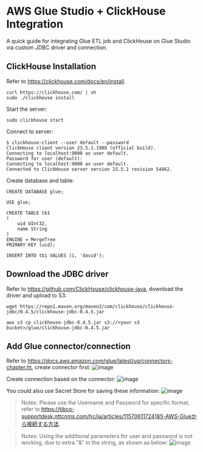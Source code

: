 # AWS Glue Studio + ClickHouse Integration
A quick guide for integrating Glue ETL job and ClickHouse on Glue Studio via custom JDBC driver and connection.

## ClickHouse Installation
Refer to https://clickhouse.com/docs/en/install.
```
curl https://clickhouse.com/ | sh
sudo ./clickhouse install
```

Start the server:
```
sudo clickhouse start
```

Connect to server:
```
$ clickhouse-client --user default --password 
ClickHouse client version 23.5.1.1908 (official build).
Connecting to localhost:9000 as user default.
Password for user (default): 
Connecting to localhost:9000 as user default.
Connected to ClickHouse server version 23.5.1 revision 54462.
```

Create database and table:
```
CREATE DATABASE glue;

USE glue;

CREATE TABLE tb1
(
    uid UInt32,
    name String
)
ENGINE = MergeTree
PRIMARY KEY (uid);

INSERT INTO tb1 VALUES (1, 'david');
```

## Download the JDBC driver
Refer to https://github.com/ClickHouse/clickhouse-java, download the driver and upload to S3:
```
wget https://repo1.maven.org/maven2/com/clickhouse/clickhouse-jdbc/0.4.5/clickhouse-jdbc-0.4.5.jar

aws s3 cp clickhouse-jdbc-0.4.5.jar s3://<your s3 bucket>/glue/clickhouse-jdbc-0.4.5.jar
```

## Add Glue connector/connection
Refer to https://docs.aws.amazon.com/glue/latest/ug/connectors-chapter.ht, create connector first:
![image](https://github.com/davidshtian/aws-glue-studio-and-clickhous-etl-job/assets/14228056/f84ec72a-ec3e-47e5-9602-b03bb5a22b90)

Create connection based on the connector:
![image](https://github.com/davidshtian/aws-glue-studio-and-clickhous-etl-job/assets/14228056/a993ec78-0b47-4688-bccf-1eef10650633)

You could also use Secret Store for saving these information:
![image](https://github.com/davidshtian/aws-glue-studio-and-clickhous-etl-job/assets/14228056/eeb7f2d4-4b98-443b-84d2-25aab4373ead)

> Notes: Please use the Username and Password for specific format, refer to https://tibco-supportdesk.nttcoms.com/hc/ja/articles/11570611724185-AWS-Glueから接続する方法.

> Notes: Using the additional parameters for user and password is not working, due to extra "&" in the string, as shown as below:
![image](https://github.com/davidshtian/aws-glue-studio-and-clickhous-etl-job/assets/14228056/5a29b392-cfb5-4e36-b456-d64217f69912)














